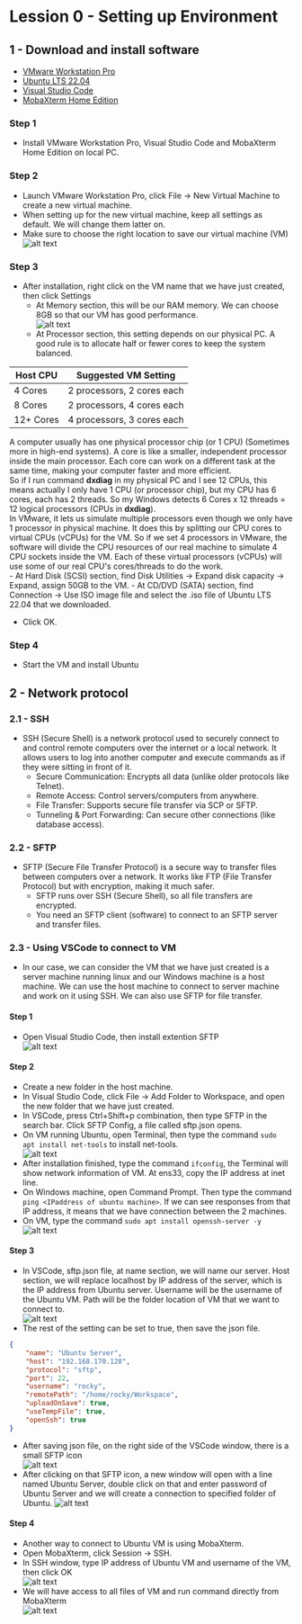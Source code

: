 # Lession 0 - Setting up Environment

## 1 - Download and install software
- [VMware Workstation Pro](https://support.broadcom.com/group/ecx/productdownloads?subfamily=VMware+Workstation+Pro)
- [Ubuntu LTS 22.04](https://releases.ubuntu.com/22.04/)
- [Visual Studio Code](https://code.visualstudio.com/)
- [MobaXterm Home Edition](https://mobaxterm.mobatek.net/download-home-edition.html)

### **Step 1**
- Install VMware Workstation Pro, Visual Studio Code and MobaXterm Home Edition on local PC.

### **Step 2**
- Launch VMware Workstation Pro, click File -> New Virtual Machine to create a new virtual machine.
- When setting up for the new virtual machine, keep all settings as default. We will change them latter on.
- Make sure to choose the right location to save our virtual machine (VM)  
![alt text](_assets/VMLocation.png "VM Location")

### **Step 3**
- After installation, right click on the VM name that we have just created, then click Settings
    - At Memory section, this will be our RAM memory. We can choose 8GB so that our VM has good performance.  
![alt text](_assets/VMMemory.png "VM Memory")  
    - At Processor section, this setting depends on our physical PC. A good rule is to allocate half or fewer cores to keep the system balanced.  

| Host CPU	      | Suggested VM Setting |
| ----------- | ----------- |
| 4 Cores	      | 2 processors, 2 cores each       |
| 8 Cores	   | 2 processors, 4 cores each        |
| 12+ Cores | 4 processors, 3 cores each|

A computer usually has one physical processor chip (or 1 CPU) (Sometimes more in high-end systems). A core is like a smaller, independent processor inside the main processor. Each core can work on a different task at the same time, making your computer faster and more efficient.  
So if I run command **dxdiag** in my physical PC and I see 12 CPUs, this means actually I only have 1 CPU (or processor chip), but my CPU has 6 cores, each has 2 threads. So my Windows detects 6 Cores x 12 threads = 12 logical processors (CPUs in **dxdiag**).  
In VMware, it lets us simulate multiple processors even though we only have 1 processor in physical machine. It does this by splitting our CPU cores to virtual CPUs (vCPUs) for the VM. So if we set 4 processors in VMware, the software will divide the CPU resources of our real machine to simulate 4 CPU sockets inside the VM. Each of these virtual processors (vCPUs) will use some of our real CPU's cores/threads to do the work.  
    - At Hard Disk (SCSI) section, find Disk Utilities -> Expand disk capacity -> Expand, assign 50GB to the VM.
    - At CD/DVD (SATA) section, find Connection -> Use ISO image file and select the .iso file of Ubuntu LTS 22.04 that we downloaded.
- Click OK.

### **Step 4**  
- Start the VM and install Ubuntu

## 2 - Network protocol
### 2.1 - SSH  
- SSH (Secure Shell) is a network protocol used to securely connect to and control remote computers over the internet or a local network. It allows users to log into another computer and execute commands as if they were sitting in front of it.  
    - Secure Communication: Encrypts all data (unlike older protocols like Telnet).
    - Remote Access: Control servers/computers from anywhere.
    - File Transfer: Supports secure file transfer via SCP or SFTP.
    - Tunneling & Port Forwarding: Can secure other connections (like database access).
### 2.2 - SFTP
- SFTP (Secure File Transfer Protocol) is a secure way to transfer files between computers over a network. It works like FTP (File Transfer Protocol) but with encryption, making it much safer.
    - SFTP runs over SSH (Secure Shell), so all file transfers are encrypted.
    - You need an SFTP client (software) to connect to an SFTP server and transfer files.
### 2.3 - Using VSCode to connect to VM
- In our case, we can consider the VM that we have just created is a server machine running linux and our Windows machine is a host machine. We can use the host machine to connect to server machine and work on it using SSH. We can also use SFTP for file transfer.  

#### **Step 1**
- Open Visual Studio Code, then install extention SFTP  
![alt text](_assets/VSCodeSFTP.png "VSCode SFTP Extension")  

#### **Step 2**
- Create a new folder in the host machine.
- In Visual Studio Code, click File -> Add Folder to Workspace, and open the new folder that we have just created.
- In VSCode, press Ctrl+Shift+p combination, then type SFTP in the search bar. Click SFTP Config, a file called sftp.json opens.
- On VM running Ubuntu, open Terminal, then type the command ```sudo apt install net-tools``` to install net-tools.  
![alt text](_assets/UbuntuNettools.png "Ubuntu Net-tools")  
- After installation finished, type the command ```ifconfig```, the Terminal will show network information of VM. At ens33, copy the IP address at inet line.  
- On Windows machine, open Command Prompt. Then type the command ```ping <IPaddress of ubuntu machine>```. If we can see responses from that IP address, it means that we have connection between the 2 machines.
- On VM, type the command ```sudo apt install openssh-server -y```
![alt text](_assets/UbuntuOpensshServer.png "Ubuntu OpenSSH Server")  

#### **Step 3**
- In VSCode, sftp.json file, at name section, we will name our server. Host section, we will replace localhost by IP address of the server, which is the IP address from Ubuntu server. Username will be the username of the Ubuntu VM. Path will be the folder location of VM that we want to connect to.  
![alt text](_assets/UbuntuPath.png "Ubuntu Path")  
- The rest of the setting can be set to true, then save the json file.
```json
{
    "name": "Ubuntu Server",
    "host": "192.168.170.128",
    "protocol": "sftp",
    "port": 22,
    "username": "rocky",
    "remotePath": "/home/rocky/Workspace",
    "uploadOnSave": true,
    "useTempFile": true,
    "openSsh": true
}
```
- After saving json file, on the right side of the VSCode window, there is a small SFTP icon  
![alt text](_assets/VSCodeSFTPConnect.png "VSCode SFTP Connect")  
- After clicking on that SFTP icon, a new window will open with a line named Ubuntu Server, double click on that and enter password of Ubuntu Server and we will create a connection to specified folder of Ubuntu.
![alt text](_assets/VSCodeUbuntuServer.png "VSCode Ubuntu Server")  

#### **Step 4**
- Another way to connect to Ubuntu VM is using MobaXterm.
- Open MobaXterm, click Session -> SSH.
- In SSH window, type IP address of Ubuntu VM and username of the VM, then click OK  
![alt text](_assets/MobaXtermSSH.png "MobaXterm SSH")  
- We will have access to all files of VM and run command directly from MobaXterm  
![alt text](_assets/MobaXtermUbuntu.png "MobaXterm Ubuntu")  

